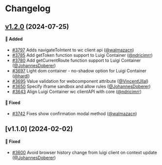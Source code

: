 # Changelog


## [v1.2.0] (2024-07-25)

#### :rocket: Added
* [#3797](https://github.com/SAP/luigi/pull/3797) Adds navigateToIntent to wc client api ([@walmazacn](https://github.com/walmazacn))
* [#3785](https://github.com/SAP/luigi/pull/3785) Add getToken function support to Luigi Container ([@ndricimrr](https://github.com/ndricimrr))
* [#3780](https://github.com/SAP/luigi/pull/3780) Add getCurrentRoute function support to Luigi Container ([@JohannesDoberer](https://github.com/JohannesDoberer))
* [#3697](https://github.com/SAP/luigi/pull/3697) Light dom container - no-shadow option for Luigi Container ([@hardl](https://github.com/hardl))
* [#3695](https://github.com/SAP/luigi/pull/3695) Value validation for webcomponent attribute ([@VincentUllal](https://github.com/VincentUllal))
* [#3650](https://github.com/SAP/luigi/pull/3650) Specify iframe sandbox and allow rules ([@JohannesDoberer](https://github.com/JohannesDoberer))
* [#3643](https://github.com/SAP/luigi/pull/3643) Align Luigi Container wc clientAPI with core ([@ndricimrr](https://github.com/ndricimrr))

#### :bug: Fixed
* [#3742](https://github.com/SAP/luigi/pull/3742) Fixes show confirmation modal method ([@walmazacn](https://github.com/walmazacn))




## [v1.1.0] (2024-02-02)

#### :bug: Fixed
* [#3600](https://github.com/SAP/luigi/pull/3600) Avoid browser history change from luigi client on context update ([@JohannesDoberer](https://github.com/JohannesDoberer))


[v1.2.0]: https://github.com/SAP/luigi/compare/container/v1.1.0...container/v1.2.0